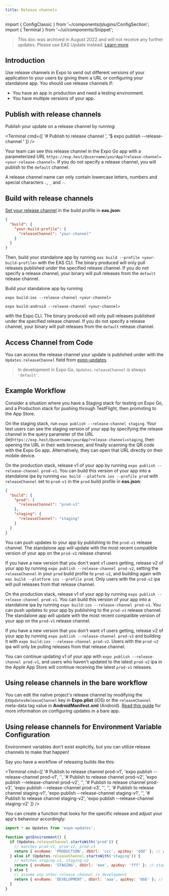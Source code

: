```yaml
---
title: Release channels
---
```


import { ConfigClassic } from '~/components/plugins/ConfigSection';
import { Terminal } from '~/ui/components/Snippet';

> This doc was archived in August 2022 and will not receive any further updates. Please use EAS Update instead. [Learn more](/eas-update/introduction)

## Introduction

Use release channels in Expo to send out different versions of your application to your users by giving them a URL or configuring your standalone app. You should use release channels if:

- You have an app in production and need a testing environment.
- You have multiple versions of your app.

## Publish with release channels

Publish your update on a release channel by running:

<Terminal cmd={[
'# Publish to release channel <your-channel>',
'$ expo publish --release-channel <your-channel>'
]} />

Your team can see this release channel in the Expo Go app with a parameterized URL `https://exp.host/@username/yourApp?release-channel=<your-release-channel>`. If you do not specify a release channel, you will publish to the `default` channel.

A release channel name can only contain lowercase letters, numbers and special characters `.`, `_` and `-`.

## Build with release channels

[Set your release channel](/build/updates.md) in the build profile in **eas.json**:

```json
{
  "build": {
    "your-build-profile": {
      "releaseChannel": "your-channel"
    }
  }
}
```

Then, build your standalone app by running `eas build --profile <your-build-profile>` with the EAS CLI. The binary produced will only pull releases published under the specified release channel. If you do not specify a release channel, your binary will pull releases from the `default` release channel.

<ConfigClassic>

Build your standalone app by running

`expo build:ios --release-channel <your-channel>`

`expo build:android --release-channel <your-channel>`

with the Expo CLI. The binary produced will only pull releases published under the specified release channel. If you do not specify a release channel, your binary will pull releases from the `default` release channel.

</ConfigClassic>

## Access Channel from Code

You can access the release channel your update is published under with the `Updates.releaseChannel` field from [expo-updates](/versions/latest/sdk/updates.md).

> In development in Expo Go, `Updates.releaseChannel` is always `'default'`.

## Example Workflow

Consider a situation where you have a Staging stack for testing on Expo Go, and a Production stack for pushing through TestFlight, then promoting to the App Store.

On the staging stack, run `expo publish --release-channel staging`. Your test users can see the staging version of your app by specifying the release channel in the query parameter of the URL (ie)`https://exp.host/@username/yourApp?release-channel=staging`, then opening the URL in their web browser, and finally scanning the QR code with the Expo Go app. Alternatively, they can open that URL directly on their mobile device.

On the production stack, release v1 of your app by running `expo publish --release-channel prod-v1`. You can build this version of your app into a standalone ipa by running `eas build --platform ios --profile prod` with `releaseChannel` set to `prod-v1` in the `prod` build profile in **eas.json**:

```json
{
  "build": {
    "prod": {
      "releaseChannel": "prod-v1"
    },
    "staging": {
      "releaseChannel": "staging"
    }
  }
}
```

You can push updates to your app by publishing to the `prod-v1` release channel. The standalone app will update with the most recent compatible version of your app on the `prod-v1` release channel.

If you have a new version that you don't want v1 users getting, release v2 of your app by running `expo publish --release-channel prod-v2`, setting the `releaseChannel` in your `prod` build profile to `prod-v2`, and building again with `eas build --platform ios --profile prod`. Only users with the `prod-v2` ipa will pull releases from that release channel.

<ConfigClassic>

On the production stack, release v1 of your app by running `expo publish --release-channel prod-v1`. You can build this version of your app into a standalone ipa by running `expo build:ios --release-channel prod-v1`. You can push updates to your app by publishing to the `prod-v1` release channel. The standalone app will update with the most recent compatible version of your app on the `prod-v1` release channel.

If you have a new version that you don't want v1 users getting, release v2 of your app by running `expo publish --release-channel prod-v2` and building it with `expo build:ios --release-channel prod-v2`. Users with the `prod-v2` ipa will only be pulling releases from that release channel.

</ConfigClassic>

You can continue updating v1 of your app with `expo publish --release-channel prod-v1`, and users who haven't updated to the latest `prod-v2` ipa in the Apple App Store will continue receiving the latest `prod-v1` releases.

## Using release channels in the bare workflow

You can edit the native project's release channel by modifying the `EXUpdatesReleaseChannel` key in **Expo.plist** (iOS) or the `releaseChannel` meta-data tag value in **AndroidManifest.xml** (Android). [Read this guide](/bare/updating-your-app.md) for more information on configuring updates in a bare app.

## Using release channels for Environment Variable Configuration

Environment variables don't exist explicitly, but you can utilize release channels to make that happen!

Say you have a workflow of releasing builds like this:

<Terminal cmd={[
'# Publish to release channel prod-v1',
'expo publish --release-channel prod-v1',
'',
'# Publish to release channel prod-v2',
'expo publish --release-channel prod-v2',
'',
'# Publish to release channel prod-v3',
'expo publish --release-channel prod-v3',
'',
'',
'# Publish to release channel staging-v1',
'expo publish --release-channel staging-v1',
'',
'# Publish to release channel staging-v2',
'expo publish --release-channel staging-v2'
]} />

You can create a function that looks for the specific release and adjust your app's behaviour accordingly:

```js
import * as Updates from 'expo-updates';

function getEnvironment() {
  if (Updates.releaseChannel.startsWith('prod')) {
    // matches prod-v1, prod-v2, prod-v3
    return { envName: 'PRODUCTION', dbUrl: 'ccc', apiKey: 'ddd' }; // prod env settings
  } else if (Updates.releaseChannel.startsWith('staging')) {
    // matches staging-v1, staging-v2
    return { envName: 'STAGING', dbUrl: 'eee', apiKey: 'fff' }; // stage env settings
  } else {
    // assume any other release channel is development
    return { envName: 'DEVELOPMENT', dbUrl: 'aaa', apiKey: 'bbb' }; // dev env settings
  }
}
```
